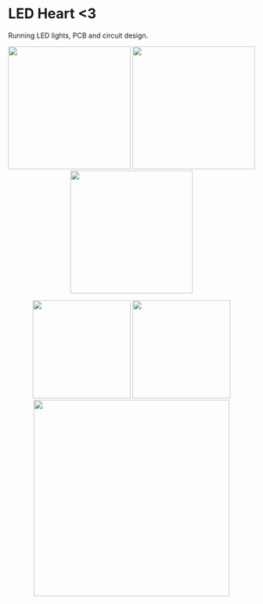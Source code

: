 # LED Heart <3
Running LED lights, PCB and circuit design.
<p align="center">
<img src="https://github.com/alisya-k/LED-Chaser/assets/56568411/508b29b5-c107-4bb9-8aa9-e6e988cbc42f" width="250px" />
<img src="https://github.com/alisya-k/LED-Chaser/assets/56568411/88514868-a664-4aa2-a339-87e52541944e" width="250px" />
<img src="https://github.com/alisya-k/LED-Chaser/assets/56568411/352a31a3-8777-42f8-bc29-7e89445b08a1" width="250px" />
</p>

<p align="center">
<img src="https://github.com/alisya-k/LED-Chaser/assets/56568411/0d2d1b0d-1473-49f8-9185-7825d1d7c192" width="200px" />
<img src="https://github.com/alisya-k/LED-Chaser/assets/56568411/c8c3cfeb-7f26-44fb-8c19-30dfad0f5acf" width="200px" />
<img src="https://github.com/alisya-k/LED-Chaser/assets/56568411/d1e41a53-673b-4b72-a557-35f54f495269" width="400px" />
</p>



